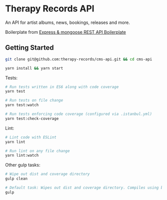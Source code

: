 # Therapy Records API

An API for artist albums, news, bookings, releases and more.

Boilerplate from [Express & mongoose REST API Boilerplate](https://github.com/KunalKapadia/express-mongoose-es6-rest-api)

## Getting Started

```sh
git clone git@github.com:therapy-records/cms-api.git && cd cms-api
```

```sh
yarn install && yarn start
```

Tests:
```sh
# Run tests written in ES6 along with code coverage
yarn test

# Run tests on file change
yarn test:watch

# Run tests enforcing code coverage (configured via .istanbul.yml)
yarn test:check-coverage
```

Lint:
```sh
# Lint code with ESLint
yarn lint

# Run lint on any file change
yarn lint:watch
```

Other gulp tasks:
```sh
# Wipe out dist and coverage directory
gulp clean

# Default task: Wipes out dist and coverage directory. Compiles using babel.
gulp
```

